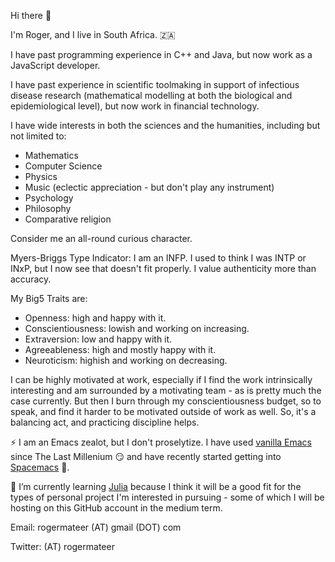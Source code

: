 Hi there 👋 

I'm Roger, and I live in South Africa. :south_africa:

I have past programming experience in C++ and Java, but now work as a JavaScript developer.

I have past experience in scientific toolmaking in support of infectious disease research (mathematical modelling at both the biological and epidemiological level), but now work in financial technology.

I have wide interests in both the sciences and the humanities, including but not limited to:
* Mathematics
* Computer Science
* Physics
* Music (eclectic appreciation - but don't play any instrument)
* Psychology
* Philosophy
* Comparative religion

Consider me an all-round curious character.

Myers-Briggs Type Indicator:
I am an INFP. I used to think I was INTP or INxP, but I now see that doesn't fit properly. I value authenticity more than accuracy.

My Big5 Traits are: 
* Openness: high and happy with it.
* Conscientiousness: lowish and working on increasing.
* Extraversion: low and happy with it.
* Agreeableness: high and mostly happy with it.
* Neuroticism: highish and working on decreasing.

I can be highly motivated at work, especially if I find the work intrinsically interesting and am surrounded by a motivating team - as is pretty much the case currently. But then I burn through my conscientiousness budget, so to speak, and find it harder to be motivated outside of work as well. 
So, it's a balancing act, and practicing discipline helps.

⚡ I am an Emacs zealot, but I don't proselytize. 
I have used [vanilla Emacs](https://www.gnu.org/software/emacs/) since The Last Millenium :smirk:
and have recently started getting into [Spacemacs](https://www.spacemacs.org/) :star_struck:.

🌱 I’m currently learning [Julia](https://julialang.org/) because I think it will be a good fit for the types of personal project I'm interested in pursuing - some of which I will be hosting on this GitHub account in the medium term.

Email: rogermateer (AT) gmail (DOT) com

Twitter: (AT) rogermateer

